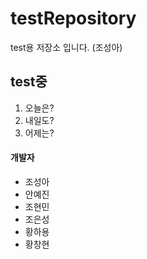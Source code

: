 # testRepository
test용 저장소 입니다. (조성아)

## test중
1. 오늘은?
2. 내일도?
3. 어제는?


#### 개발자
- 조성아
- 안예진
- 조현민
- 조은성
- 황하용
- 황창현
